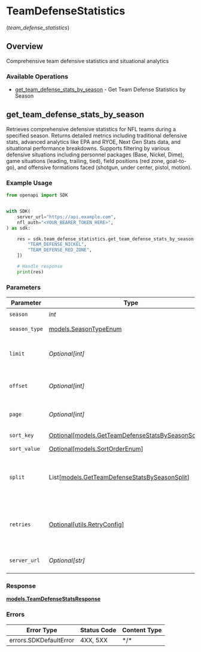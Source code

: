 # TeamDefenseStatistics
(*team_defense_statistics*)

## Overview

Comprehensive team defensive statistics and situational analytics

### Available Operations

* [get_team_defense_stats_by_season](#get_team_defense_stats_by_season) - Get Team Defense Statistics by Season

## get_team_defense_stats_by_season

Retrieves comprehensive defensive statistics for NFL teams during a specified season. Returns detailed metrics including traditional defensive stats, advanced analytics like EPA and RYOE, Next Gen Stats data, and situational performance breakdowns. Supports filtering by various defensive situations including personnel packages (Base, Nickel, Dime), game situations (leading, trailing, tied), field positions (red zone, goal-to-go), and offensive formations faced (shotgun, under center, pistol, motion).

### Example Usage

<!-- UsageSnippet language="python" operationID="getTeamDefenseStatsBySeason" method="get" path="/api/secured/stats/team-defense/overview/season" -->
```python
from openapi import SDK


with SDK(
    server_url="https://api.example.com",
    nfl_auth="<YOUR_BEARER_TOKEN_HERE>",
) as sdk:

    res = sdk.team_defense_statistics.get_team_defense_stats_by_season(season=2025, season_type="REG", limit=35, offset=0, page=1, sort_key="ypg", sort_value="DESC", split=[
        "TEAM_DEFENSE_NICKEL",
        "TEAM_DEFENSE_RED_ZONE",
    ])

    # Handle response
    print(res)

```

### Parameters

| Parameter                                                                                                 | Type                                                                                                      | Required                                                                                                  | Description                                                                                               | Example                                                                                                   |
| --------------------------------------------------------------------------------------------------------- | --------------------------------------------------------------------------------------------------------- | --------------------------------------------------------------------------------------------------------- | --------------------------------------------------------------------------------------------------------- | --------------------------------------------------------------------------------------------------------- |
| `season`                                                                                                  | *int*                                                                                                     | :heavy_check_mark:                                                                                        | Season year                                                                                               | 2025                                                                                                      |
| `season_type`                                                                                             | [models.SeasonTypeEnum](../../models/seasontypeenum.md)                                                   | :heavy_check_mark:                                                                                        | Type of season                                                                                            | REG                                                                                                       |
| `limit`                                                                                                   | *Optional[int]*                                                                                           | :heavy_minus_sign:                                                                                        | Maximum number of teams to return                                                                         | 35                                                                                                        |
| `offset`                                                                                                  | *Optional[int]*                                                                                           | :heavy_minus_sign:                                                                                        | Number of records to skip for pagination                                                                  | 0                                                                                                         |
| `page`                                                                                                    | *Optional[int]*                                                                                           | :heavy_minus_sign:                                                                                        | Page number for pagination                                                                                | 1                                                                                                         |
| `sort_key`                                                                                                | [Optional[models.GetTeamDefenseStatsBySeasonSortKey]](../../models/getteamdefensestatsbyseasonsortkey.md) | :heavy_minus_sign:                                                                                        | Field to sort by                                                                                          | ypg                                                                                                       |
| `sort_value`                                                                                              | [Optional[models.SortOrderEnum]](../../models/sortorderenum.md)                                           | :heavy_minus_sign:                                                                                        | Sort direction                                                                                            | DESC                                                                                                      |
| `split`                                                                                                   | List[[models.GetTeamDefenseStatsBySeasonSplit](../../models/getteamdefensestatsbyseasonsplit.md)]         | :heavy_minus_sign:                                                                                        | Defensive situation splits to filter by (supports multiple values)                                        | [<br/>"TEAM_DEFENSE_NICKEL",<br/>"TEAM_DEFENSE_RED_ZONE"<br/>]                                            |
| `retries`                                                                                                 | [Optional[utils.RetryConfig]](../../models/utils/retryconfig.md)                                          | :heavy_minus_sign:                                                                                        | Configuration to override the default retry behavior of the client.                                       |                                                                                                           |
| `server_url`                                                                                              | *Optional[str]*                                                                                           | :heavy_minus_sign:                                                                                        | An optional server URL to use.                                                                            | http://localhost:8080                                                                                     |

### Response

**[models.TeamDefenseStatsResponse](../../models/teamdefensestatsresponse.md)**

### Errors

| Error Type             | Status Code            | Content Type           |
| ---------------------- | ---------------------- | ---------------------- |
| errors.SDKDefaultError | 4XX, 5XX               | \*/\*                  |